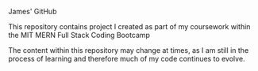 James' GitHub 

This repository contains project I created as part of my coursework within the MIT MERN Full Stack Coding Bootcamp

The content within this repository may change at times, as I am still in the process of learning and therefore much of my code continues to evolve. 

